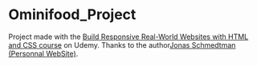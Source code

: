 # Ominifood_Project

Project made with the [Build Responsive Real-World Websites with HTML and CSS course](https://www.udemy.com/course/design-and-develop-a-killer-website-with-html5-and-css3/) on Udemy. Thanks to the author[Jonas Schmedtman (Personnal WebSite)](https://codingheroes.io/index.html).
